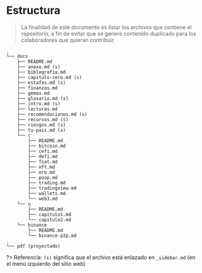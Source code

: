 # Estructura

>La finalidad de este documento es listar los archivos que contiene el repositorio, a fin de evitar que se genere contenido duplicado para los colaboradores que quieran contribuir.

```
.
└── docs
    ├── README.md
    ├── anexo.md (s)
    ├── biblografia.md
    ├── capitulo-cero.md (s)
    ├── estafas.md (s)
    ├── finanzas.md
    ├── gemas.md
    ├── glosario.md (s)
    ├── intro.md (s)
    ├── lecturas.md
    ├── recomendaciones.md (s)
    ├── recursos.md (s)
    ├── riesgos.md (s)
    ├── tu-pais.md (s)
    └── c
        ├── README.md
        ├── bitcoin.md
        ├── cefi.md
        ├── defi.md
        ├── fiat.md
        ├── nft.md
        ├── oro.md
        ├── poap.md
        ├── trading.md
        ├── tradingview.md
        ├── wallets.md
        └── web3.md
    └── u
        ├── README.md
        ├── capitulo1.md
        └── capitulo2.md
    └── binance
        ├── README.md
        └── binance-p2p.md
.
└── pdf (proyectado)

```

?> Referencia: `(s)` significa que el archivo está enlazado en `_sidebar.md` (en el menú izquierdo del sitio web)